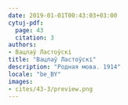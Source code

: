 ```yaml
---
date: 2019-01-01T00:43:03+03:00
cytuj-pdf:
  page: 43
  citation: 3
authors:
- Вацлаў Ластоўскі
title: "Вацлаў Ластоўскі"
description: "Родная мова. 1914"
locale: "be_BY"
images:
- cites/43-3/preview.png
---
```

